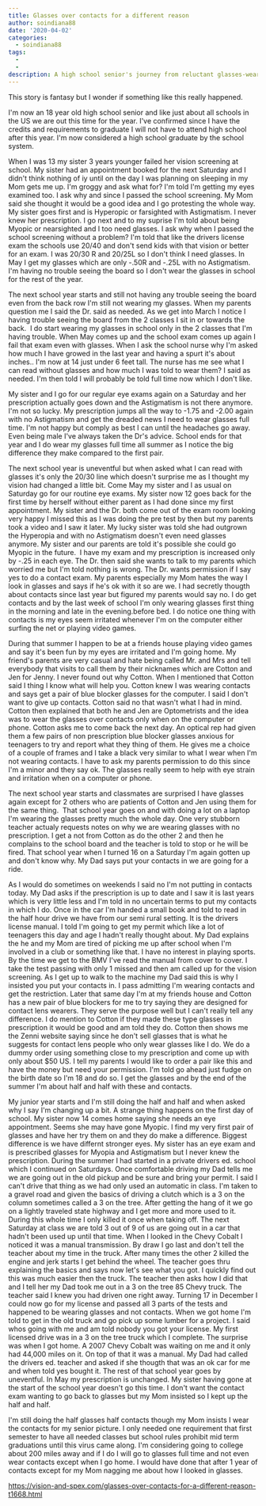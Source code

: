 ```yaml
---
title: Glasses over contacts for a different reason
author: soindiana88
date: '2020-04-02'
categories:
  - soindiana88
tags:
  - 
  - 
description: A high school senior's journey from reluctant glasses-wearer to potential contact lens wearer unfolds, revealing surprising eye changes.
---
```

This story is fantasy but I wonder if something like this really happened.

I'm now an 18 year old high school senior and like just about all schools in the US we are out this time for the year. I've confirmed since I have the credits and requirements to graduate I will not have to attend high school after this year. I'm now considered a high school graduate by the school system.

When I was 13 my sister 3 years younger failed her vision screening at school. My sister had an appointment booked for the next Saturday and I didn't think nothing of iy until on the day I was planning on sleeping in my Mom gets me up. I'm groggy and ask what for? I'm told I'm getting my eyes examined too. I ask why and since I passed the school screening. My Mom said she thought it would be a good idea and I go protesting the whole way. My sister goes first and is Hyperopic or farsighted with Astigmatism. I never knew her prescription. I go next and to my suprise I'm told about being Myopic or nearsighted and I too need glasses. I ask why when I passed the school screening without a problem? I'm told that like the drivers license exam the schools use 20/40 and don't send kids with that vision or better for an exam. I was 20/30 R and 20/25L so I don't think I need glasses. In May I get my glasses which are only -.50R and -.25L with no Astigmatism. I'm having no trouble seeing the board so I don't wear the glasses in school for the rest of the year.

The next school year starts and still not having any trouble seeing the board even from the back row I'm still not wearing my glasses. When my parents question me I said the Dr. said as needed. As we get into March I notice I having trouble seeing the board from the 2 classes I sit in or towards the back.  I do start wearing my glasses in school only in the 2 classes that I'm having trouble. When May comes up and the school exam comes up again I fail that exam even with glasses. When I ask the school nurse why I'm asked how much I have growed in the last year and having a spurt it's about inches.. I'm now at 14 just under 6 feet tall. The nurse has me see what I can read without glasses and how much I was told to wear them? I said as needed. I'm then told I will probably be told full time now which I don't like.

My sister and I go for our regular eye exams again on a Saturday and her prescription actually goes down and the Astigmatism is not there anymore. I'm not so lucky. My prescription jumps all the way to -1.75 and -2.00 again with no Astigmatism and get the dreaded news I need to wear glasses full time. I'm not happy but comply as best I can until the headaches go away. Even being male I've always taken the Dr's advice. School ends for that year and I do wear my glasses full time all summer as I notice the big difference they make compared to the first pair.

The next school year is uneventful but when asked what I can read with glasses it's only the 20/30 line which doesn't surprise me as I thought my vision had changed a little bit. Come May my sister and I as usual on Saturday go for our routine eye exams. My sister now 12 goes back for the first time by herself without either parent as I had done since my first appointment. My sister and the Dr. both come out of the exam room looking very happy I missed this as I was doing the pre test by then but my parents took a video and I saw it later. My lucky sister was told she had outgrown the Hyperopia and with no Astigmatism doesn't even need glasses anymore. My sister and our parents are told it's possible she could go Myopic in the future.  I have my exam and my prescription is increased only by -.25 in each eye. The Dr. then said she wants to talk to my parents which worried me but I'm told nothing is wrong. The Dr. wants permission if I say yes to do a contact exam. My parents especially my Mom hates the way I look in glasses and says if he's ok with it so are we. I had secretly thougth about contacts since last year but figured my parents would say no. I do get contacts and by the last week of school I'm only wearing glasses first thing in the morning and late in the evening.before bed. I do notice one thing with contacts is my eyes seem irritated whenever I'm on the computer either surfing the net or playing video games.

During that summer I happen to be at a friends house playing video games and say it's been fun by my eyes are irritated and I'm going home. My friend's parents are very casual and hate being called Mr. and Mrs and tell everybody that visits to call them by their nicknames which are Cotton and Jen for Jenny. I never found out why Cotton. When I mentioned that Cotton said I thing I know what will help you. Cotton knew I was wearing contacts and says get a pair of blue blocker glasses for the computer. I said I don't want to give up contacts. Cotton said no that wasn't what I had in mind. Cotton then explained that both he and Jen are Optometrists and the idea was to wear the glasses over contacts only when on the computer or phone. Cotton asks me to come back the next day. An optical rep had given them a few pairs of non prescription blue blocker glasses anxious for teenagers to try and report what they thing of them. He gives me a choice of a couple of frames and I take a black very similar to what I wear when I'm not wearing contacts. I have to ask my parents permission to do this since I'm a minor and they say ok. The glasses really seem to help with eye strain and irritation when on a computer or phone.

The next school year starts and classmates are surprised I have glasses again except for 2 others who are patients of Cotton and Jen using them for the same thing.  That school year goes on and with doing a lot on a laptop I'm wearing the glasses pretty much the whole day. One very stubborn teacher actualy requests notes on why we are wearing glasses with no prescription. I get a not from Cotton as do the other 2 and then he complains to the school board and the teacher is told to stop or he will be fired. That school year when I turned 16 on a Saturday I'm again gotten up and don't know why. My Dad says put your contacts in we are going for a ride.

As I would do sometimes on weekends I said no I'm not putting in contacts today. My Dad asks if the prescription is up to date and I saw it is last years which is very little less and I'm told in no uncertain terms to put my contacts in which I do. Once in the car I'm handed a small book and told to read in the half hour drive we have from our semi rural setting. It is the drivers license manual. I told I'm going to get my permit which Iike a lot of teenagers this day and age I hadn't really thought about. My Dad explains the he and my Mom are tired of picking me up after school when I'm involved in a club or something like that. I have no interest in playing sports. By the time we get to the BMV I've read the manual from cover to cover. I take the test passing with only 1 missed and then am called up for the vision screening. As I get up to walk to the machine my Dad said this is why I insisted you put your contacts in. I pass admitting I'm wearing contacts and get the restriction. Later that same day I'm at my friends house and Cotton has a new pair of blue blockers for me to try saying they are designed for contact lens wearers. They serve the purpose well but I can't really tell any difference. I do mention to Cotton if they made these type glasses in prescription it would be good and am told they do. Cotton then shows me the Zenni website saying since he don't sell glasses that is what he suggests for contact lens people who only wear glasses like I do. We do a dummy order using something close to my prescription and come up with only about $50 US. I tell my parents I would like to order a pair like this and have the money but need your permission. I'm told go ahead just fudge on the birth date so I'm 18 and do so. I get the glasses and by the end of the summer I'm about half and half with these and contacts.

My junior year starts and I'm still doing the half and half and when asked why I say I'm changing up a bit. A strange thing happens on the first day of school. My sister now 14 comes home saying she needs an eye appointment. Seems she may have gone Myopic. I find my very first pair of glasses and have her try them on and they do make a difference. Biggest difference is we have differnt stronger eyes. My sister has an eye exam and is prescribed glasses for Myopia and Astigmatism but I never knew the prescription. During the summer I had started in a private drivers ed. school which I continued on Saturdays. Once comfortable driving my Dad tells me we are going out in the old pickup and be sure and bring your permit. I said I can't drive that thing as we had only used an automatic in class. I'm taken to a gravel road and given the basics of driving a clutch which is a 3 on the column sometimes called a 3 on the tree. After getting the hang of it we go on a lightly traveled state highway and I get more and more used to it. During this whole time I only killed it once when taking off. The next Saturday at class we are told 3 out of 9 of us are going out in a car that hadn't been used up until that time. When I looked in the Chevy Cobalt I noticed it was a manual transmission. By draw I go last and don't tell the teacher about my time in the truck. After many times the other 2 killed the engine and jerk starts I get behind the wheel. The teacher goes thru explaining the basics and says now let's see what you got. I quickly find out this was much easier then the truck. The teacher then asks how I did that and I tell her my Dad took me out in a 3 on the tree 85 Chevy truck. The teacher said I knew you had driven one right away. Turning 17 in December I could now go for my license and passed all 3 parts of the tests and happened to be wearing glasses and not contacts. When we got home I'm told to get in the old truck and go pick up some lumber for a project. I said whos going with me and am told nobody you got your license. My first licensed drive was in a 3 on the tree truck which I complete. The surprise was when I got home. A 2007 Chevy Cobalt was waiting on me and it only had 44,000 miles on it. On top of that it was a manual. My Dad had called the drivers ed. teacher and asked if she thougth that was an ok car for me and when told yes bought it. The rest of that school year goes by uneventful. In May my prescription is unchanged. My sister having gone at the start of the school year doesn't go this time. I don't want the contact exam wanting to go back to glasses but my Mom insisted so I kept up the half and half.

I'm still doing the half glasses half contacts though my Mom insists I wear the contacts for my senior picture. I only needed one requirement that first semester to have all needed classes but school rules prohibit mid term graduations until this virus came along. I'm considering going to college about 200 miles away and if I do I will go to glasses full time and not even wear contacts except when I go home. I would have done that after 1 year of contacts except for my Mom nagging me about how I looked in glasses.

https://vision-and-spex.com/glasses-over-contacts-for-a-different-reason-t1668.html